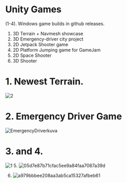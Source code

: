 # Unity Games

(1-4). Windows game builds in github releases.

1. 3D Terrain + Navmesh showcase
2. 3D Emergency-driver city project
3. 2D Jetpack Shooter game
4. 2D Platform Jumping game for GameJam
5. 2D Space Shooter
6. 3D Shooter

# 1. Newest Terrain.
![2](https://github.com/Saarenmaaa/Unity/assets/132883449/9a83621f-927b-4611-a213-72b20ef125e4)
# 2. Emergency Driver Game
![EmergencyDriverkuva](https://github.com/Saarenmaaa/Unity/assets/132883449/f3855db3-dd49-448a-a4fc-6a73e5ec7b6c)
# 3. and 4.
![1](https://github.com/Saarenmaaa/Unity/assets/132883449/05c6deaf-447b-4a13-bddc-0bf979bdd5aa)
5. 
![05d7e87b71cfac5ee9a84faa7087a39d](https://github.com/user-attachments/assets/96e43658-2941-46fb-837b-fe981acc0710)

6. ![a979bbbee208aa3ab5ca15327afbeb61](https://github.com/user-attachments/assets/3b368381-edcd-45db-96f6-2ead06bd21de)


